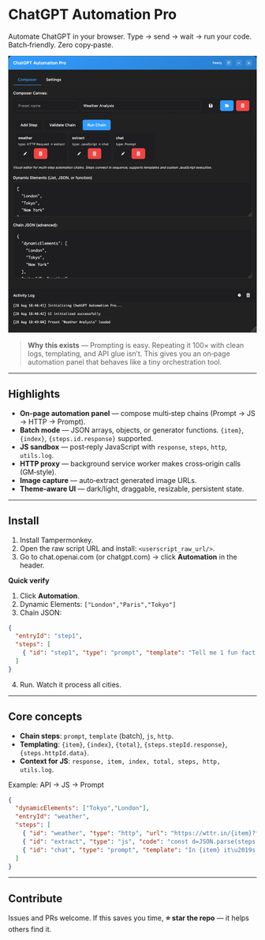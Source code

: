 # ChatGPT Automation Pro

Automate ChatGPT in your browser. Type → send → wait → run your code. Batch‑friendly. Zero copy‑paste.

![alt text](image.png)

> **Why this exists** — Prompting is easy. Repeating it 100× with clean logs, templating, and API glue isn’t. This gives you an on‑page automation panel that behaves like a tiny orchestration tool.

---

## Highlights

* **On‑page automation panel** — compose multi‑step chains (Prompt → JS → HTTP → Prompt).
* **Batch mode** — JSON arrays, objects, or generator functions. `{item}`, `{index}`, `{steps.id.response}` supported.
* **JS sandbox** — post‑reply JavaScript with `response`, `steps`, `http`, `utils.log`.
* **HTTP proxy** — background service worker makes cross‑origin calls (GM‑style).
* **Image capture** — auto‑extract generated image URLs.
* **Theme‑aware UI** — dark/light, draggable, resizable, persistent state.

---

## Install

1. Install Tampermonkey.
2. Open the raw script URL and install: `<userscript_raw_url/>`.
3. Go to chat.openai.com (or chatgpt.com) → click **Automation** in the header.

**Quick verify**

1. Click **Automation**.
2. Dynamic Elements: `["London","Paris","Tokyo"]`
3. Chain JSON:

```json
{
  "entryId": "step1",
  "steps": [
    { "id": "step1", "type": "prompt", "template": "Tell me 1 fun fact about {item}" }
  ]
}
```

4. Run. Watch it process all cities.

---

## Core concepts

* **Chain steps**: `prompt`, `template` (batch), `js`, `http`.
* **Templating**: `{item}`, `{index}`, `{total}`, `{steps.stepId.response}`, `{steps.httpId.data}`.
* **Context for JS**: `response, item, index, total, steps, http, utils.log`.

Example: API → JS → Prompt

```json
{
  "dynamicElements": ["Tokyo","London"],
  "entryId": "weather",
  "steps": [
    { "id": "weather", "type": "http", "url": "https://wttr.in/{item}?format=j1", "method": "GET", "next": "extract" },
    { "id": "extract", "type": "js", "code": "const d=JSON.parse(steps.weather.rawText); return d.current_condition[0].temp_C + '°C';", "next": "chat" },
    { "id": "chat", "type": "prompt", "template": "In {item} it\u2019s {steps.extract.response}. What should I wear?" }
  ]
}
```

---

## Contribute

Issues and PRs welcome. If this saves you time, **⭐️ star the repo** — it helps others find it.

